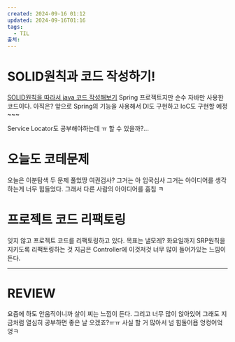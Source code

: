 ```yaml
---
created: 2024-09-16 01:12
updated: 2024-09-16T01:16
tags:
  - TIL
출처: 
---
```

# SOLID원칙과 코드 작성하기!
[SOLID원칙을 따라서 java 코드 작성해보기](https://github.com/yellTa/SOLIDStudy)
Spring 프로젝트지만 순수 자바만 사용한 코드이다. 
아직은?
앞으로 Spring의 기능을 사용해서 DI도 구현하고 IoC도 구현할 예정~~~

Service Locator도 공부해야하는데 ㅠ 할  수 있을까?...

# 오늘도 코테문제
오늘은 이분탐색 두 문제 풀었땅
여권검사? 그거는 아 입국심사
그거는 아이디어를 생각하는게 너무 힘들었다. 그래서 다른 사람의 아이디어를 훔침 ㅋ


# 프로젝트 코드 리팩토링
잊지 않고 프로젝트 코드를 리팩토링하고 있다. 목표는 낼모레? 화요일까지 SRP원칙을 지키도록 리팩토링하는 것
지금은 Controller에 이것저것 너무 많이 들어가있는 느낌이 든다. 


---
# REVIEW
요즘에 하도 안움직이니까 살이 찌는 느낌이 든다.
그리고 너무 많이 앉아있어 
그래도 지금처럼 열심히 공부하면 좋은 날 오겠죠?ㅠㅠ 사실 할 거 많아서 넘 힘둘어욥
엉컹어엌엉ㅋ
